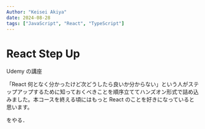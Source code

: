 ```yaml
---
Author: "Keisei Akiya"
date: 2024-08-28
tags: ["JavaScript", "React", "TypeScript"]
---
```


# React Step Up

Udemy の講座

「React 何となく分かったけど次どうしたら良いか分からない」という人がステップアップするために知っておくべきことを順序立ててハンズオン形式で詰め込みました。本コースを終える頃にはもっと React のことを好きになっていると思います。

をやる．
